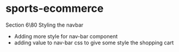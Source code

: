 # sports-ecommerce

Section 6\80 Styling the navbar
- Adding more style for nav-bar component 
- adding value to nav-bar css to give some style the 
shopping cart


